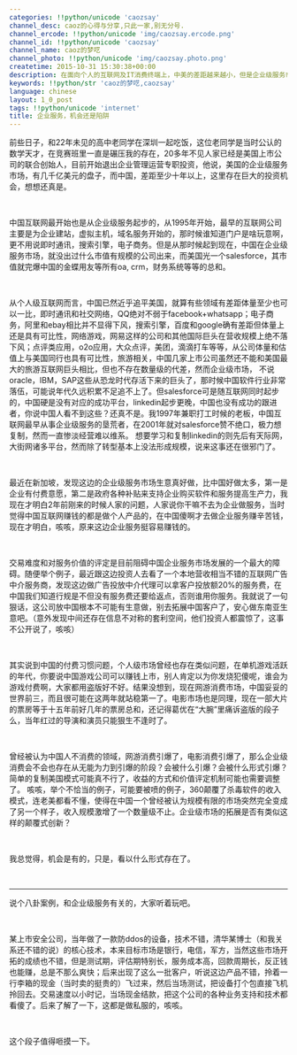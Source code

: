 ```yaml
---
categories: !!python/unicode 'caozsay'
channel_desc: caoz的心得与分享,只此一家,别无分号.
channel_ercode: !!python/unicode 'img/caozsay.ercode.png'
channel_id: !!python/unicode 'caozsay'
channel_name: caoz的梦呓
channel_photo: !!python/unicode 'img/caozsay.photo.png'
createtime: 2015-10-31 15:30:38+00:00
description: 在面向个人的互联网及IT消费终端上，中美的差距越来越小，但是企业级服务市场，却恰恰相反，这中间存在的，是机会还是陷阱？
keywords: !!python/str 'caoz的梦呓,caozsay'
language: chinese
layout: 1_0_post
tags: !!python/unicode 'internet'
title: 企业服务，机会还是陷阱
---
```

<div class="rich_media_content" id="js_content">
<p>
         前些日子，和22年未见的高中老同学在深圳一起吃饭，这位老同学是当时公认的数学天才，在竞赛班里一直是碾压我的存在，20多年不见人家已经是美国上市公司的联合创始人，目前开始退出企业管理运营专职投资，他说，美国的企业级服务市场，有几千亿美元的盘子，而中国，差距至少十年以上，这里存在巨大的投资机会，想想还真是。
        </p>
<p>
<br/>
</p>
<p>
         中国互联网最开始也是从企业级服务起步的，从1995年开始，最早的互联网公司主要是为企业建站，虚拟主机，域名服务开始的，那时候谁知道门户是啥玩意啊，更不用说即时通讯，搜索引擎，电子商务。但是从那时候起到现在，中国在企业级服务市场，就没出过什么市值有规模的公司出来，而美国光一个salesforce，其市值就完爆中国的金蝶用友等所有oa, crm，财务系统等等的总和。
        </p>
<p>
<br/>
</p>
<p>
         从个人级互联网而言，中国已然近乎追平美国，就算有些领域有差距体量至少也可以一比，即时通讯和社交网络，QQ绝对不弱于facebook+whatsapp；电子商务，阿里和ebay相比并不显得下风，搜索引擎，百度和google确有差距但体量上还是具有可比性，网络游戏，网易这样的公司和其他国际巨头在营收规模上绝不落下风；点评类应用，o2o应用，大众点评，美团，滴滴打车等等，从公司体量和估值上与美国同行也具有可比性，旅游相关，中国几家上市公司虽然还不能和美国最大的旅游互联网巨头相比，但也不存在数量级的代差，然而企业级市场， 不说oracle，IBM，SAP这些从恐龙时代存活下来的巨头了，那时候中国软件行业非常落伍，可能说年代久远积累不足追不上了。但salesforce可是随互联网同时起步的，中国硬是没有对应的成功平台，linkedin起步更晚，中国也没有成功的跟进者，你说中国人看不到这些？还真不是。我1997年兼职打工时候的老板，中国互联网最早从事企业级服务的垦荒者，在2001年就对salesforce赞不绝口，极力想复制，然而一直惨淡经营难以维系。 想要学习和复制linkedin的则先后有天际网，大街网诸多平台，然而除了转型基本上没法形成规模，说来这事还在很邪门了。
        </p>
<p>
<br/>
</p>
<p>
         最近在新加坡，发现这边的企业级服务市场生意真好做，比中国好做太多，第一是企业有付费意愿，第二是政府各种补贴来支持企业购买软件和服务提高生产力，我现在才明白2年前刚来的时候人家的问题，人家说你干嘛不去为企业做服务，当时觉得中国互联网赚钱的都是做个人产品的，在中国傻啊才去做企业服务赚辛苦钱，现在才明白，咳咳，原来这边企业服务挺容易赚钱的。
        </p>
<p>
<br/>
</p>
<p>
         交易难度和对服务价值的评定是目前阻碍中国企业服务市场发展的一个最大的障碍。随便举个例子，最近跟这边投资人去看了一个本地营收相当不错的互联网广告中介服务商，发现这边做广告投放中介代理可以拿客户投放额20%的服务费，在中国我们知道行规是不但没有服务费还要给返点，否则谁用你服务。我就说了一句狠话，这公司放中国根本不可能有生意做，别去拓展中国客户了，安心做东南亚生意吧。（意外发现中间还存在信息不对称的套利空间，他们投资人都震惊了，这事不公开说了，咳咳）
        </p>
<p>
<br/>
</p>
<p>
         其实说到中国的付费习惯问题，个人级市场曾经也存在类似问题，在单机游戏活跃的年代，你要说中国游戏公司可以赚钱上市，别人肯定以为你发烧犯傻呢，谁会为游戏付费啊，大家都用盗版好不好。结果没想到，现在网游消费市场，中国妥妥的世界前三，而且很可能在这两年就站稳第一了。电影市场也是同理，现在一部大片的票房等于十五年前好几年的票房总和，还记得葛优在“大腕”里痛诉盗版的段子么，当年红过的导演和演员只能狠生不逢时了。
        </p>
<p>
<br/>
</p>
<p>
         曾经被认为中国人不消费的领域，网游消费引爆了，电影消费引爆了，那么企业级消费会不会也存在从无能为力到引爆的阶段？会被什么引爆？会被什么形式引爆？简单的复制美国模式可能真不行了，收益的方式和价值评定机制可能也需要调整了。 咳咳，举个不恰当的例子，可能要被喷的例子，360颠覆了杀毒软件的收入模式，连老美都看不懂，使得在中国一个曾经被认为规模有限的市场突然完全变成了另一个样子，收入规模激增了一个数量级不止。企业级市场的拓展是否有类似这样的颠覆式创新？
        </p>
<p>
<br/>
</p>
<p>
         我总觉得，机会是有的，只是，看以什么形式存在了。
        </p>
<p>
<br/>
</p>
<hr/>
<p>
         说个八卦案例，和企业级服务有关的，大家听着玩吧。
        </p>
<p>
<br/>
</p>
<p>
         某上市安全公司，当年做了一款防ddos的设备，技术不错，清华某博士（和我关系还不错的说）的核心技术，本来目标市场是银行，电信，军方，当然这些市场开拓的成绩也不错，但是测试期，评估期特别长，服务成本高，回款周期长，反正钱也能赚，总是不那么爽快；后来出现了这么一批客户，听说这边产品不错，拎着一行李箱的现金（当时卖的挺贵的）飞过来，然后当场测试，把设备打个包直接飞机拎回去。交易速度以小时记，当场现金结款，把这个公司的各种业务支持和技术都看傻了。后来了解了一下，这都是做私服的，咳咳。
        </p>
<p>
<br/>
</p>
<p>
         这个段子值得咂摸一下。
        </p>
</div>